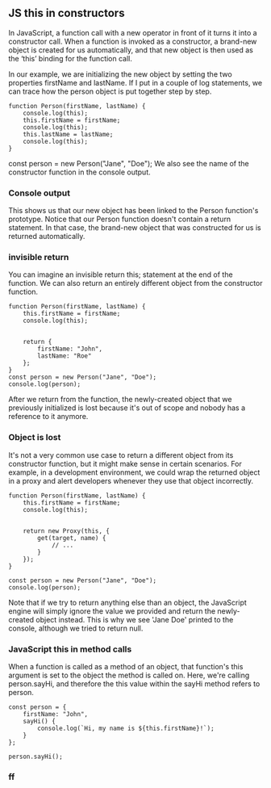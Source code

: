 ## JS this in constructors
In JavaScript, a function call with a new operator in front of it turns it into a constructor call. When a function is invoked as a constructor, a brand-new object is created for us automatically, and that new object is then used as the ‘this’ binding for the function call.

In our example, we are initializing the new object by setting the two properties firstName and lastName. If I put in a couple of log statements, we can trace how the person object is put together step by step.

```JS
function Person(firstName, lastName) {
    console.log(this);
    this.firstName = firstName;
    console.log(this);
    this.lastName = lastName;
    console.log(this);
}
```

const person = new Person("Jane", "Doe");
We also see the name of the constructor function in the console output.

### Console output


This shows us that our new object has been linked to the Person function's prototype. Notice that our Person function doesn't contain a return statement. In that case, the brand-new object that was constructed for us is returned automatically.


### invisible return


You can imagine an invisible return this; statement at the end of the function. We can also return an entirely different object from the constructor function.

```JS
function Person(firstName, lastName) {
    this.firstName = firstName;
    console.log(this);


    return {
        firstName: "John",
        lastName: "Roe"
    };
}
const person = new Person("Jane", "Doe");
console.log(person);
```


After we return from the function, the newly-created object that we previously initialized is lost because it's out of scope and nobody has a reference to it anymore.

### Object is lost


It's not a very common use case to return a different object from its constructor function, but it might make sense in certain scenarios. For example, in a development environment, we could wrap the returned object in a proxy and alert developers whenever they use that object incorrectly.

```JS
function Person(firstName, lastName) {
    this.firstName = firstName;
    console.log(this);


    return new Proxy(this, {
        get(target, name) {
            // ...
        }
    });
}

const person = new Person("Jane", "Doe");
console.log(person);
```
Note that if we try to return anything else than an object, the JavaScript engine will simply ignore the value we provided and return the newly-created object instead. This is why we see 'Jane Doe' printed to the console, although we tried to return null.

### JavaScript this in method calls
When a function is called as a method of an object, that function's this argument is set to the object the method is called on. Here, we're calling person.sayHi, and therefore the this value within the sayHi method refers to person.
```JS
const person = {
    firstName: "John",
    sayHi() {
        console.log(`Hi, my name is ${this.firstName}!`);
    }
};

person.sayHi();
```
### ff
